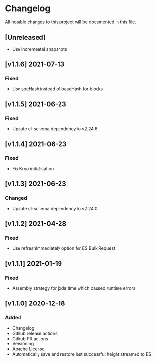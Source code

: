 # Changelog
All notable changes to this project will be documented in this file.

## [Unreleased]
- Use incremental snapshots

## [v1.1.6] 2021-07-13
### Fixed
- Use soeHash instead of baseHash for blocks

## [v1.1.5] 2021-06-23
### Fixed
- Update cl-schema dependency to v2.24.6

## [v1.1.4] 2021-06-23
### Fixed
- Fix Kryo initialisation

## [v1.1.3] 2021-06-23
### Changed
- Update cl-schema dependency to v2.24.0

## [v1.1.2] 2021-04-28
### Fixed
- Use refreshImmediately option for ES Bulk Request

## [v1.1.1] 2021-01-19
### Fixed
- Assembly strategy for joda time which caused runtime errors

## [v1.1.0] 2020-12-18
### Added
- Changelog
- Github release actions
- Github PR actions
- Versioning
- Apache License
- Automatically save and restore last successful height streamed to ES